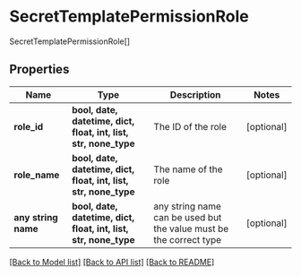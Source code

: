 # SecretTemplatePermissionRole

SecretTemplatePermissionRole[]

## Properties
Name | Type | Description | Notes
------------ | ------------- | ------------- | -------------
**role_id** | **bool, date, datetime, dict, float, int, list, str, none_type** | The ID of the role | [optional] 
**role_name** | **bool, date, datetime, dict, float, int, list, str, none_type** | The name of the role | [optional] 
**any string name** | **bool, date, datetime, dict, float, int, list, str, none_type** | any string name can be used but the value must be the correct type | [optional]

[[Back to Model list]](../README.md#documentation-for-models) [[Back to API list]](../README.md#documentation-for-api-endpoints) [[Back to README]](../README.md)


